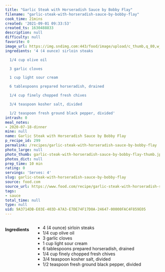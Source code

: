 ```yaml
---
title: "Garlic Steak with Horseradish Sauce by Bobby Flay"
filename: "garlic-steak-with-horseradish-sauce-by-bobby-flay"
cook_time: 21mins
created: '2021-09-01 09:33:53'
created_ts: 1630488833
description: null
difficulty: null
favorite: 0
image_url: https://img.sndimg.com:443/food/image/upload/c_thumb,q_80,w_375,h_211/v1/img/recipes/30/82/06/picLid93O.jpg
ingredients: '4 (4 ounce) sirloin steaks

  1/4 cup olive oil

  3 garlic cloves

  1 cup light sour cream

  6 tablespoons prepared horseradish, drained

  1/4 cup finely chopped fresh chives

  3/4 teaspoon kosher salt, divided

  1/2 teaspoon fresh ground black pepper, divided'
intrash: 0
meal_notes:
- 2020-07-18-dinner
mine: null
name: Garlic Steak with Horseradish Sauce by Bobby Flay
p_recipe_id: 299
permalink: /recipes/garlic-steak-with-horseradish-sauce-by-bobby-flay
photo_large: null
photo_thumb: garlic-steak-with-horseradish-sauce-by-bobby-flay-thumb.jpg
photos_dict: null
prep_time: 10 min
rating: 0
servings: 'Serves: 4'
slug: garlic-steak-with-horseradish-sauce-by-bobby-flay
source: food.com
source_url: https://www.food.com/recipe/garlic-steak-with-horseradish-sauce-by-bobby-flay-308206
tags:
- sauce
total_time: null
type: null
uid: 9A3714DB-E03E-403D-A7A3-E7DE74F17D0A-24647-00000FAC4F859E05
---
```

<div class="large-8 medium-7 columns" id="writeup">	</div><!-- #writeup -->
</div><!-- #row-one -->
<div class="row" id="row-two">	<div class="medium-4 small-5 columns" id="ingredients"><h4>Ingredients</h4><div class="box box-ingredients content"><ul>
<li>4 (4 ounce) sirloin steaks</li>
<li>1/4 cup olive oil</li>
<li>3 garlic cloves</li>
<li>1 cup light sour cream</li>
<li>6 tablespoons prepared horseradish, drained</li>
<li>1/4 cup finely chopped fresh chives</li>
<li>3/4 teaspoon kosher salt, divided</li>
<li>1/2 teaspoon fresh ground black pepper, divided</li>
</ul>
</div>	</div>	<div class="medium-6 small-7 columns" id="directions">	</div>